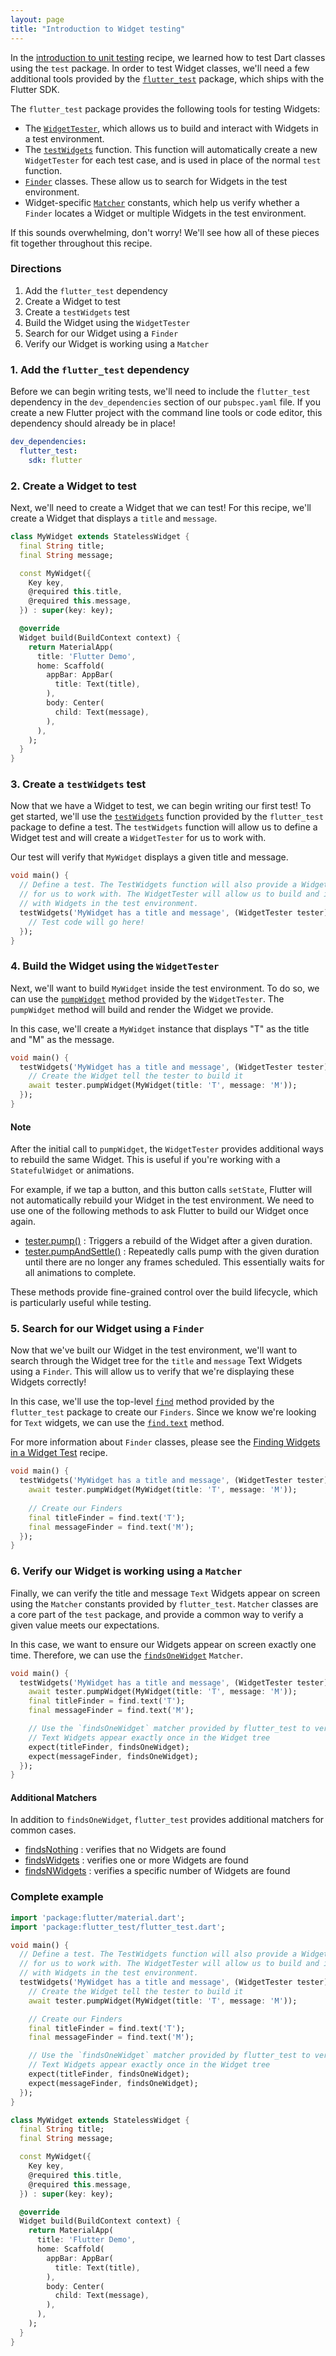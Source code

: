 ```yaml
---
layout: page
title: "Introduction to Widget testing"
---
```


In the [introduction to unit testing](/cookbook/testing/unit-test/) recipe, we
learned how to test Dart classes using the `test` package. In order to test 
Widget classes, we'll need a few additional tools provided by the 
[`flutter_test`](https://docs.flutter.io/flutter/flutter_test/flutter_test-library.html)
package, which ships with the Flutter SDK.

The `flutter_test` package provides the following tools for testing Widgets:

  * The [`WidgetTester`](https://docs.flutter.io/flutter/flutter_test/WidgetTester-class.html),
  which allows us to build and interact with Widgets in a test environment.
  * The [`testWidgets`](https://docs.flutter.io/flutter/flutter_test/testWidgets.html) 
  function. This function will automatically create a new `WidgetTester` for 
  each test case, and is used in place of the normal `test` function. 
  * [`Finder`](https://docs.flutter.io/flutter/flutter_test/Finder-class.html)
  classes. These allow us to search for Widgets in the test environment.  
  * Widget-specific [`Matcher`](https://docs.flutter.io/flutter/package-matcher_matcher/Matcher-class.html) 
  constants, which help us verify whether a `Finder` locates a Widget or 
  multiple Widgets in the test environment.
  
If this sounds overwhelming, don't worry! We'll see how all of these pieces fit
together throughout this recipe.
  
### Directions

  1. Add the `flutter_test` dependency
  2. Create a Widget to test
  3. Create a `testWidgets` test
  4. Build the Widget using the `WidgetTester`
  5. Search for our Widget using a `Finder`
  6. Verify our Widget is working using a `Matcher`
  
### 1. Add the `flutter_test` dependency

Before we can begin writing tests, we'll need to include the `flutter_test` 
dependency in the `dev_dependencies` section of our `pubspec.yaml` file. If 
you create a new Flutter project with the command line tools or code editor, 
this dependency should already be in place!

```yaml
dev_dependencies:
  flutter_test:
    sdk: flutter
```
    
### 2. Create a Widget to test

Next, we'll need to create a Widget that we can test! For this recipe, we'll 
create a Widget that displays a `title` and `message`. 

```dart
class MyWidget extends StatelessWidget {
  final String title;
  final String message;

  const MyWidget({
    Key key,
    @required this.title,
    @required this.message,
  }) : super(key: key);

  @override
  Widget build(BuildContext context) {
    return MaterialApp(
      title: 'Flutter Demo',
      home: Scaffold(
        appBar: AppBar(
          title: Text(title),
        ),
        body: Center(
          child: Text(message),
        ),
      ),
    );
  }
}
``` 

### 3. Create a `testWidgets` test

Now that we have a Widget to test, we can begin writing our first test! To get 
started, we'll use the 
[`testWidgets`](https://docs.flutter.io/flutter/flutter_test/testWidgets.html)
function provided by the `flutter_test` package to define a test. The 
`testWidgets` function will allow us to define a Widget test and will create a
`WidgetTester` for us to work with.

Our test will verify that `MyWidget` displays a given title and message.

<!-- skip -->
```dart
void main() {
  // Define a test. The TestWidgets function will also provide a WidgetTester
  // for us to work with. The WidgetTester will allow us to build and interact 
  // with Widgets in the test environment.   
  testWidgets('MyWidget has a title and message', (WidgetTester tester) async {
    // Test code will go here!
  });
}
```

### 4. Build the Widget using the `WidgetTester`

Next, we'll want to build `MyWidget` inside the test environment. To do so, we
can use the 
[`pumpWidget`](https://docs.flutter.io/flutter/flutter_test/WidgetTester/pumpWidget.html) 
method provided by the `WidgetTester`. The `pumpWidget` method will build and 
render the Widget we provide.

In this case, we'll create a `MyWidget` instance that displays "T" as the title
and "M" as the message.

<!-- skip -->
```dart
void main() {
  testWidgets('MyWidget has a title and message', (WidgetTester tester) async {
    // Create the Widget tell the tester to build it
    await tester.pumpWidget(MyWidget(title: 'T', message: 'M'));
  });
}
```

#### Note

After the initial call to `pumpWidget`, the `WidgetTester` provides additional 
ways to rebuild the same Widget. This is useful if you're working with a 
`StatefulWidget` or animations. 

For example, if we tap a button, and this button calls `setState`, Flutter will 
not automatically rebuild your Widget in the test environment. We need to use
one of the following methods to ask Flutter to build our Widget once again. 

  - [tester.pump()](https://docs.flutter.io/flutter/flutter_test/TestWidgetsFlutterBinding/pump.html) 
  : Triggers a rebuild of the Widget after a given duration.
  - [tester.pumpAndSettle()](https://docs.flutter.io/flutter/flutter_test/WidgetTester/pumpAndSettle.html)
  : Repeatedly calls pump with the given duration until there are no longer any frames scheduled. This essentially waits for all animations to complete.

These methods provide fine-grained control over the build lifecycle, which is
particularly useful while testing.

### 5. Search for our Widget using a `Finder`

Now that we've built our Widget in the test environment, we'll want to search
through the Widget tree for the `title` and `message` Text Widgets using a 
`Finder`. This will allow us to verify that we're displaying these Widgets 
correctly!

In this case, we'll use the top-level [`find`](https://docs.flutter.io/flutter/flutter_test/find-constant.html) 
method provided by the `flutter_test` package to create our `Finders`. Since we 
know we're looking for `Text` widgets, we can use the 
[`find.text`](https://docs.flutter.io/flutter/flutter_test/CommonFinders-class.html) 
method.

For more information about `Finder` classes, please see the 
[Finding Widgets in a Widget Test](/cookbook/testing/widget-test-finders/) 
recipe. 

<!-- skip -->
```dart
void main() {
  testWidgets('MyWidget has a title and message', (WidgetTester tester) async {
    await tester.pumpWidget(MyWidget(title: 'T', message: 'M'));
    
    // Create our Finders
    final titleFinder = find.text('T');
    final messageFinder = find.text('M');
  });
}
```

### 6. Verify our Widget is working using a `Matcher`

Finally, we can verify the title and message `Text` Widgets appear on screen
using the `Matcher` constants provided by `flutter_test`. `Matcher` classes are
a core part of the `test` package, and provide a common way to verify a given
value meets our expectations. 

In this case, we want to ensure our Widgets appear on screen exactly one time.
Therefore, we can use the 
[`findsOneWidget`](https://docs.flutter.io/flutter/flutter_test/findsOneWidget-constant.html)
`Matcher`.

<!-- skip -->
```dart
void main() {
  testWidgets('MyWidget has a title and message', (WidgetTester tester) async {
    await tester.pumpWidget(MyWidget(title: 'T', message: 'M'));
    final titleFinder = find.text('T');
    final messageFinder = find.text('M');

    // Use the `findsOneWidget` matcher provided by flutter_test to verify our 
    // Text Widgets appear exactly once in the Widget tree
    expect(titleFinder, findsOneWidget);
    expect(messageFinder, findsOneWidget);
  });
}
```

#### Additional Matchers

In addition to `findsOneWidget`, `flutter_test` provides additional matchers for
common cases.

  * [findsNothing](https://docs.flutter.io/flutter/flutter_test/findsNothing-constant.html)
  : verifies that no Widgets are found
  * [findsWidgets](https://docs.flutter.io/flutter/flutter_test/findsWidgets-constant.html)
  : verifies one or more Widgets are found
  * [findsNWidgets](https://docs.flutter.io/flutter/flutter_test/findsNWidgets.html)
  : verifies a specific number of Widgets are found

### Complete example

```dart
import 'package:flutter/material.dart';
import 'package:flutter_test/flutter_test.dart';

void main() {
  // Define a test. The TestWidgets function will also provide a WidgetTester
  // for us to work with. The WidgetTester will allow us to build and interact
  // with Widgets in the test environment.
  testWidgets('MyWidget has a title and message', (WidgetTester tester) async {
    // Create the Widget tell the tester to build it
    await tester.pumpWidget(MyWidget(title: 'T', message: 'M'));

    // Create our Finders
    final titleFinder = find.text('T');
    final messageFinder = find.text('M');

    // Use the `findsOneWidget` matcher provided by flutter_test to verify our
    // Text Widgets appear exactly once in the Widget tree
    expect(titleFinder, findsOneWidget);
    expect(messageFinder, findsOneWidget);
  });
}

class MyWidget extends StatelessWidget {
  final String title;
  final String message;

  const MyWidget({
    Key key,
    @required this.title,
    @required this.message,
  }) : super(key: key);

  @override
  Widget build(BuildContext context) {
    return MaterialApp(
      title: 'Flutter Demo',
      home: Scaffold(
        appBar: AppBar(
          title: Text(title),
        ),
        body: Center(
          child: Text(message),
        ),
      ),
    );
  }
}
```
